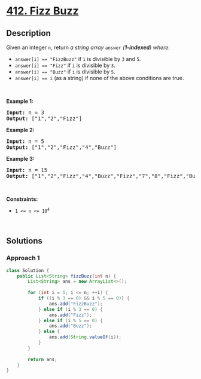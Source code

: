 # [412. Fizz Buzz](https://leetcode.com/problems/fizz-buzz)

## Description

<p>Given an integer <code>n</code>, return <em>a string array </em><code>answer</code><em> (<strong>1-indexed</strong>) where</em>:</p>

<ul>
    <li><code>answer[i] == &quot;FizzBuzz&quot;</code> if <code>i</code> is divisible by <code>3</code> and <code>5</code>.</li>
    <li><code>answer[i] == &quot;Fizz&quot;</code> if <code>i</code> is divisible by <code>3</code>.</li>
    <li><code>answer[i] == &quot;Buzz&quot;</code> if <code>i</code> is divisible by <code>5</code>.</li>
    <li><code>answer[i] == i</code> (as a string) if none of the above conditions are true.</li>
</ul>
<p>&nbsp;</p>

<p><strong class="example">Example 1:</strong></p>
<pre>
<strong>Input:</strong> n = 3
<strong>Output:</strong> ["1","2","Fizz"]
</pre>

<p><strong class="example">Example 2:</strong></p>
<pre>
<strong>Input:</strong> n = 5
<strong>Output:</strong> ["1","2","Fizz","4","Buzz"]
</pre>

<p><strong class="example">Example 3:</strong></p>
<pre>
<strong>Input:</strong> n = 15
<strong>Output:</strong> ["1","2","Fizz","4","Buzz","Fizz","7","8","Fizz","Buzz","11","Fizz","13","14","FizzBuzz"]
</pre>
<p>&nbsp;</p>

<p><strong>Constraints:</strong></p>
<ul>
    <li><code>1 &lt;= n &lt;= 10<sup>4</sup></code></li>
</ul>
<p>&nbsp;</p>

## Solutions

### **Approach 1**

```java
class Solution {
    public List<String> fizzBuzz(int n) {
        List<String> ans = new ArrayList<>();
        
        for (int i = 1; i <= n; ++i) {
            if ((i % 3 == 0) && i % 5 == 0)) {
                ans.add("FizzBuzz");
            } else if (i % 3 == 0) {
                ans.add("Fizz");
            } else if (i % 5 == 0) {
                ans.add("Buzz");
            } else {
                ans.add(String.valueOf(i));
            }
        }
        
        return ans;
    }
}
```